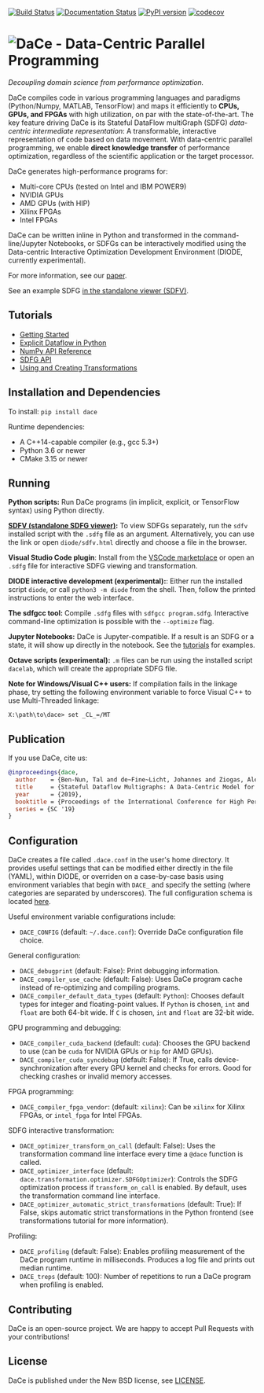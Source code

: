 [![Build Status](https://travis-ci.org/spcl/dace.svg?branch=master)](https://travis-ci.org/spcl/dace)
[![Documentation Status](https://readthedocs.org/projects/spcldace/badge/?version=latest)](https://spcldace.readthedocs.io/en/latest/?badge=latest)
[![PyPI version](https://badge.fury.io/py/dace.svg)](https://badge.fury.io/py/dace)
[![codecov](https://codecov.io/gh/spcl/dace/branch/master/graph/badge.svg)](https://codecov.io/gh/spcl/dace)


![D](dace.svg)aCe - Data-Centric Parallel Programming
=====================================================

_Decoupling domain science from performance optimization._

DaCe compiles code in various programming languages and paradigms (Python/Numpy, MATLAB, TensorFlow) and maps it efficiently to **CPUs, GPUs, and FPGAs** with high utilization, on par with the state-of-the-art. The key feature driving DaCe is its Stateful DataFlow multiGraph (SDFG) *data-centric intermediate representation*: A transformable, interactive representation of code based on data movement.
With data-centric parallel programming, we enable **direct knowledge transfer** of performance optimization, regardless of the scientific application or the target processor.

DaCe generates high-performance programs for:
 * Multi-core CPUs (tested on Intel and IBM POWER9)
 * NVIDIA GPUs
 * AMD GPUs (with HIP)
 * Xilinx FPGAs
 * Intel FPGAs

DaCe can be written inline in Python and transformed in the command-line/Jupyter Notebooks, or SDFGs can be interactively modified using the Data-centric Interactive Optimization Development Environment (DIODE, currently experimental).

For more information, see our [paper](http://www.arxiv.org/abs/1902.10345).

See an example SDFG [in the standalone viewer (SDFV)](https://spcl.github.io/dace/sdfv.html?url=https://spcl.github.io/dace/examples/gemm.sdfg).

Tutorials
---------

* [Getting Started](https://nbviewer.jupyter.org/github/spcl/dace/blob/master/tutorials/getting_started.ipynb)
* [Explicit Dataflow in Python](https://nbviewer.jupyter.org/github/spcl/dace/blob/master/tutorials/explicit.ipynb)
* [NumPy API Reference](https://nbviewer.jupyter.org/github/spcl/dace/blob/master/tutorials/numpy_frontend.ipynb)
* [SDFG API](https://nbviewer.jupyter.org/github/spcl/dace/blob/master/tutorials/sdfg_api.ipynb)
* [Using and Creating Transformations](https://nbviewer.jupyter.org/github/spcl/dace/blob/master/tutorials/transformations.ipynb)

Installation and Dependencies
-----------------------------

To install: `pip install dace`

Runtime dependencies:
 * A C++14-capable compiler (e.g., gcc 5.3+)
 * Python 3.6 or newer
 * CMake 3.15 or newer

Running
-------

**Python scripts:** Run DaCe programs (in implicit, explicit, or TensorFlow syntax) using Python directly.

**[SDFV (standalone SDFG viewer)](https://spcl.github.io/dace/sdfv.html):** To view SDFGs separately, run the `sdfv` installed script with the `.sdfg` file as an argument. Alternatively, you can use the link or open `diode/sdfv.html` directly and choose a file in the browser.

**Visual Studio Code plugin**: Install from the [VSCode marketplace](https://marketplace.visualstudio.com/items?itemName=phschaad.sdfv) or open an `.sdfg` file for interactive SDFG viewing and transformation.

**DIODE interactive development (experimental):**: Either run the installed script `diode`, or call `python3 -m diode` from the shell. Then, follow the printed instructions to enter the web interface.

**The sdfgcc tool:** Compile `.sdfg` files with `sdfgcc program.sdfg`. Interactive command-line optimization is possible with the `--optimize` flag.

**Jupyter Notebooks:** DaCe is Jupyter-compatible. If a result is an SDFG or a state, it will show up directly in the notebook. See the [tutorials](tutorials) for examples.

**Octave scripts (experimental):** `.m` files can be run using the installed script `dacelab`, which will create the appropriate SDFG file.

**Note for Windows/Visual C++ users:** If compilation fails in the linkage phase, try setting the following environment variable to force Visual C++ to use Multi-Threaded linkage:
```
X:\path\to\dace> set _CL_=/MT
```


Publication
-----------

If you use DaCe, cite us:
```bibtex
@inproceedings{dace,
  author    = {Ben-Nun, Tal and de~Fine~Licht, Johannes and Ziogas, Alexandros Nikolaos and Schneider, Timo and Hoefler, Torsten},
  title     = {Stateful Dataflow Multigraphs: A Data-Centric Model for Performance Portability on Heterogeneous Architectures},
  year      = {2019},
  booktitle = {Proceedings of the International Conference for High Performance Computing, Networking, Storage and Analysis},
  series = {SC '19}
}
```

Configuration
-------------

DaCe creates a file called `.dace.conf` in the user's home directory. It provides useful settings that can be modified either directly in the file (YAML), within DIODE, or overriden on a case-by-case basis using environment variables that begin with `DACE_` and specify the setting (where categories are separated by underscores). The full configuration schema is located [here](dace/config_schema.yml).

Useful environment variable configurations include:

* `DACE_CONFIG` (default: `~/.dace.conf`): Override DaCe configuration file choice.

General configuration:
 * `DACE_debugprint` (default: False): Print debugging information.
 * `DACE_compiler_use_cache` (default: False): Uses DaCe program cache instead of re-optimizing and compiling programs.
 * `DACE_compiler_default_data_types` (default: `Python`): Chooses default types for integer and floating-point values. If `Python` is chosen, `int` and `float` are both 64-bit wide. If `C` is chosen, `int` and `float` are 32-bit wide.
 
GPU programming and debugging:
 * `DACE_compiler_cuda_backend` (default: `cuda`): Chooses the GPU backend to use (can be `cuda` for NVIDIA GPUs or `hip` for AMD GPUs).
 * `DACE_compiler_cuda_syncdebug` (default: False): If True, calls device-synchronization after every GPU kernel and checks for errors. Good for checking crashes or invalid memory accesses.
 
FPGA programming:
 * `DACE_compiler_fpga_vendor`: (default: `xilinx`): Can be `xilinx` for Xilinx FPGAs, or `intel_fpga` for Intel FPGAs.
 
SDFG interactive transformation:
 * `DACE_optimizer_transform_on_call` (default: False): Uses the transformation command line interface every time a `@dace` function is called.
 * `DACE_optimizer_interface` (default: `dace.transformation.optimizer.SDFGOptimizer`): Controls the SDFG optimization process if `transform_on_call` is enabled. By default, uses the transformation command line interface.
 * `DACE_optimizer_automatic_strict_transformations` (default: True): If False, skips automatic strict transformations in the Python frontend (see transformations tutorial for more information).
 
Profiling:
 * `DACE_profiling` (default: False): Enables profiling measurement of the DaCe program runtime in milliseconds. Produces a log file and prints out median runtime.
 * `DACE_treps` (default: 100): Number of repetitions to run a DaCe program when profiling is enabled.
 

Contributing
------------
DaCe is an open-source project. We are happy to accept Pull Requests with your contributions!

License
-------
DaCe is published under the New BSD license, see [LICENSE](LICENSE).

